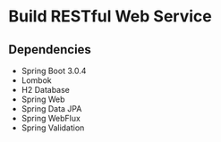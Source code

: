 # Build RESTful Web Service

## Dependencies

- Spring Boot 3.0.4
- Lombok
- H2 Database
- Spring Web
- Spring Data JPA
- Spring WebFlux
- Spring Validation